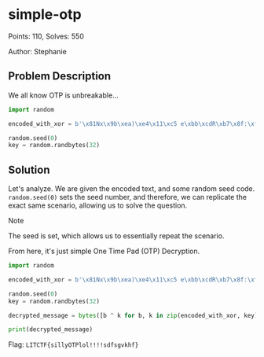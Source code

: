# simple-otp
Points: 110, Solves: 550

Author: Stephanie

## Problem Description

We all know OTP is unbreakable...

```python
import random

encoded_with_xor = b'\x81Nx\x9b\xea)\xe4\x11\xc5 e\xbb\xcdR\xb7\x8f:\xf8\x8bJ\x15\x0e.n\\-/4\x91\xdcN\x8a'

random.seed(0)
key = random.randbytes(32)
```

## Solution

Let's analyze. We are given the encoded text, and some random seed code. `random.seed(0)` sets the seed number, and therefore, we can replicate the exact same scenario, allowing us to solve the question. 

> [!NOTE]
> The seed is set, which allows us to essentially repeat the scenario.

From here, it's just simple One Time Pad (OTP) Decryption.

```python
import random

encoded_with_xor = b'\x81Nx\x9b\xea)\xe4\x11\xc5 e\xbb\xcdR\xb7\x8f:\xf8\x8bJ\x15\x0e.n\\-/4\x91\xdcN\x8a'

random.seed(0)
key = random.randbytes(32)

decrypted_message = bytes([b ^ k for b, k in zip(encoded_with_xor, key)])

print(decrypted_message)
```

Flag: `LITCTF{sillyOTPlol!!!!sdfsgvkhf}`
